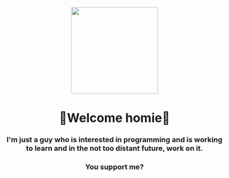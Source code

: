 <div id="header" align="center">
  <img src="https://cutewallpaper.org/21/cool-gif-wallpaper/Cool-GIF-on-GIFER-by-Hugirus.gif" width="200">
    <h1 align="center">🌵Welcome homie🌵</h1>
    <h3 align="center">I'm just a guy who is interested in programming and is working to learn and in the not too distant future, work on it.</h3>
    <h3 align="center">You support me?</h3>
</div>
